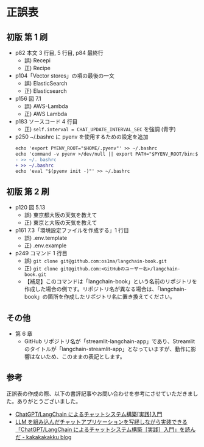 # 正誤表

## 初版 第 1 刷

- p82 本文 3 行目, 5 行目, p84 最終行
  - 誤) Recepi
  - 正) Recipe
- p104「Vector stores」の項の最後の一文
  - 誤) ElasticSearch
  - 正) Elasticsearch
- p156 図 7.1
  - 誤) AWS-Lambda
  - 正) AWS Lambda
- p183 ソースコード 4 行目
  - 正) `self.interval = CHAT_UPDATE_INTERVAL_SEC` を強調 (青字)
- p250 ~/.bashrc に pyenv を使用するための設定を追加
  ```diff
  echo 'export PYENV_ROOT="$HOME/.pyenv"' >> ~/.bashrc
  echo 'command -v pyenv >/dev/null || export PATH="$PYENV_ROOT/bin:$PATH"' \
  - >> ~/. bashrc
  + >> ~/.bashrc
  echo 'eval "$(pyenv init -)"' >> ~/.bashrc
  ```

## 初版 第 2 刷

- p120 図 5.13
  - 誤) 東京都大阪の天気を教えて
  - 正) 東京と大阪の天気を教えて
- p161 7.3「環境設定ファイルを作成する」1 行目
  - 誤) .env.template
  - 正) .env.example
- p249 コマンド 1 行目
  - 誤) `git clone git@github.com:os1ma/langchain-book.git`
  - 正) `git clone git@github.com:<GitHubのユーザー名>/langchain-book.git`
  - 【補足】このコマンドは「langchain-book」という名前のリポジトリを作成した場合の例です。リポジトリ名が異なる場合は、「langchain-book」の箇所を作成したリポジトリ名に置き換えてください。

## その他

- 第 6 章
  - GitHub リポジトリ名が「streamlit-langchain-app」であり、Streamlit のタイトルが「langchain-streamlit-app」となっていますが、動作に影響はないため、このままの表記とします。

## 参考

正誤表の作成の際、以下の書評記事やお問い合わせを参考にさせていただきました。ありがとうございました。

- [ChatGPT/LangChain によるチャットシステム構築[実践]入門](https://zenn.dev/yoshii0110/articles/338af3e5123c68)
- [LLM を組み込んだチャットアプリケーションを写経しながら実装できる「ChatGPT/LangChain によるチャットシステム構築［実践］入門」を読んだ - kakakakakku blog](https://kakakakakku.hatenablog.com/entry/2023/10/16/085525)

